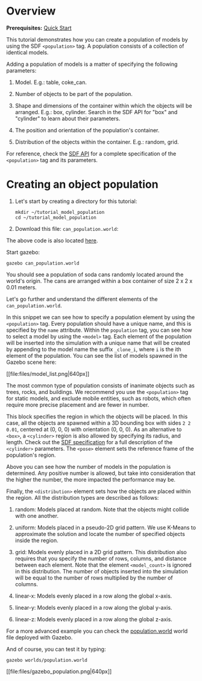# Overview

**Prerequisites:** [Quick Start](http://gazebosim.org/tutorials/?tut=quick_start)

This tutorial demonstrates how you can create a population of models by
using the SDF `<population>` tag. A population consists of a collection of identical models.

Adding a population of models is a matter of specifying the following parameters:

1. Model. E.g.: table, coke_can.

1. Number of objects to be part of the population.

1. Shape and dimensions of the container within which the objects will be arranged. E.g.: box, cylinder. Search in the SDF API for "box" and "cylinder" to learn about their parameters.

1. The position and orientation of the population's container.

1. Distribution of the objects within the container. E.g.: random, grid.

For reference, check the [SDF API](http://gazebosim.org/sdf.html) for a complete specification of the `<population>` tag and its parameters.

# Creating an object population

1. Let's start by creating a directory for this tutorial:

    ~~~
    mkdir ~/tutorial_model_population
    cd ~/tutorial_model_population
    ~~~

1. Download this file: `can_population.world`:

    <include src='http://bitbucket.org/osrf/gazebo_tutorials/raw/model_population/files/can_population.world' />

The above code is also located [here](http://bitbucket.org/osrf/gazebo_tutorials/raw/default/model_population/files/can_population.world).

Start gazebo:

~~~
gazebo can_population.world
~~~

You should see a population of soda cans randomly located around the world's origin. The cans are arranged within a box container of size 2 x 2 x 0.01 meters.

Let's go further and understand the different elements of the `can_population.world`.

<include from='/    <population name/' to='/</model>/' src='http://bitbucket.org/osrf/gazebo_tutorials/raw/model_population/files/can_population.world' />

In this snippet we can see how to specify a population element by using the `<population>` tag. Every population should have a unique name, and this is specified by the `name` attribute. Within the `population` tag, you can see how to select a model by using the `<model>` tag. Each element of the population will be inserted into the simulation with a unique name that will be created by appending to the model name the suffix `_clone_i`, where `i` is the ith element of the population. You can see the list of models spawned in the Gazebo scene here:

[[file:files/model_list.png|640px]]

The most common type of population consists of inanimate objects
such as trees, rocks, and buildings. We recommend you use the `<population>` tag for static models, and exclude mobile entities, such as robots, which often require more precise placement and are fewer in number.

<include from='/      <pose>/' to='/<\/box>/' src='http://bitbucket.org/osrf/gazebo_tutorials/raw/model_population/files/can_population.world' />

This block specifies the region in which the objects will be placed. In this case, all the objects are spawned within a 3D bounding box with sides `2 2 0.01`, centered at (0, 0, 0) with orientation (0, 0, 0). As an alternative to `<box>`, a `<cylinder>` region is also allowed by specifying its radius, and length. Check out the [SDF specification]((http://gazebosim.org/sdf.html)) for a full description of the `<cylinder>` parameters. The `<pose>` element sets the reference frame of the population's region.

<include from='/      <model_count>/' to='/</model_count>/' src='http://bitbucket.org/osrf/gazebo_tutorials/raw/model_population/files/can_population.world' />

Above you can see how the number of models in the population is determined. Any positive number is allowed, but take into consideration that the higher the number, the more impacted the performance may be.

<include from='/      <distribution>/' to='/</distribution>/' src='http://bitbucket.org/osrf/gazebo_tutorials/raw/model_population/files/can_population.world' />

Finally, the `<distribution>` element sets how the objects are placed within the region. All the distribution types are described as follows:

1. random: Models placed at random. Note that the objects might collide with one another.

1. uniform:  Models placed in a pseudo-2D grid pattern. We use K-Means to
  approximate the solution and locate the number of specified objects inside the
  region.

1. grid: Models evenly placed in a 2D grid pattern. This distribution also requires that you specify the number of rows, columns, and distance between each element. Note that the element `<model_count>` is ignored in this distribution. The number of objects inserted into the simulation will be equal to the number of rows multiplied by the number of columns.

1. linear-x: Models evenly placed in a row along the global x-axis.

1. linear-y: Models evenly placed in a row along the global y-axis.

1. linear-z: Models evenly placed in a row along the global z-axis.

For a more advanced example you can check the [population.world](http://bitbucket.org/osrf/gazebo/raw/default/worlds/population.world) world file deployed with Gazebo.

And of course, you can test it by typing:

~~~
gazebo worlds/population.world
~~~

[[file:files/gazebo_population.png|640px]]
